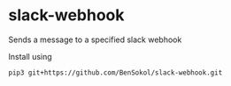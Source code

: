# slack-webhook

Sends a message to a specified slack webhook

Install using
```console
pip3 git+https://github.com/BenSokol/slack-webhook.git
```
